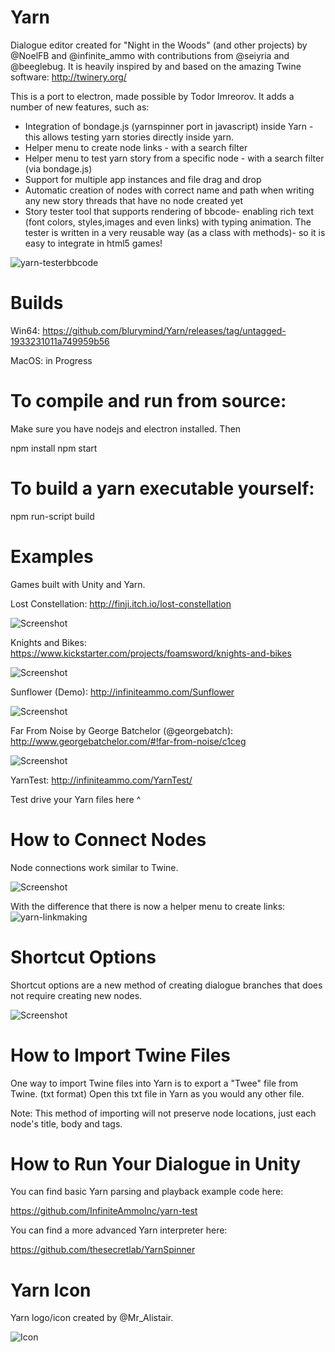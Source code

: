 # Yarn

Dialogue editor created for "Night in the Woods" (and other projects) by @NoelFB and @infinite_ammo with contributions from @seiyria and @beeglebug. It is heavily inspired by and based on the amazing Twine software: http://twinery.org/

This is a port to electron, made possible by Todor Imreorov. It adds a number of new features, such as:
- Integration of bondage.js (yarnspinner port in javascript) inside Yarn - this allows testing yarn stories directly inside yarn.
- Helper menu to create node links - with a search filter
- Helper menu to test yarn story from a specific node - with a search filter (via bondage.js)
- Support for multiple app instances and file drag and drop
- Automatic creation of nodes with correct name and path when writing any new story threads that have no node created yet
- Story tester tool that supports rendering of bbcode- enabling rich text (font colors, styles,images and even links) with typing animation. The tester is written in a very reusable way (as a class with methods)- so it is easy to integrate in html5 games!

![yarn-testerbbcode](https://user-images.githubusercontent.com/6495061/41685950-2b8b3580-74da-11e8-89ea-c7d23dea19da.gif)

# Builds

Win64: https://github.com/blurymind/Yarn/releases/tag/untagged-1933231011a749959b56

MacOS: in Progress

# To compile and run from source:
Make sure you have nodejs and electron installed. Then

npm install
npm start

# To build a yarn executable yourself:
npm run-script build

# Examples

Games built with Unity and Yarn.

Lost Constellation: http://finji.itch.io/lost-constellation

![Screenshot](http://infiniteammo.com/Yarn/lost-constellation.jpg)

Knights and Bikes: https://www.kickstarter.com/projects/foamsword/knights-and-bikes

![Screenshot](http://infiniteammo.com/Yarn/knights-and-bikes.jpg)

Sunflower (Demo): http://infiniteammo.com/Sunflower

![Screenshot](http://infiniteammo.com/Yarn/sunflower.jpg)

Far From Noise by George Batchelor (@georgebatch): http://www.georgebatchelor.com/#!far-from-noise/c1ceg

![Screenshot](http://infiniteammo.com/Yarn/far-from-noise.png)

YarnTest: http://infiniteammo.com/YarnTest/

Test drive your Yarn files here ^

# How to Connect Nodes

Node connections work similar to Twine.

![Screenshot](http://infiniteammo.com/Yarn/node-connections.jpg)

With the difference that there is now a helper menu to create links:
![yarn-linkmaking](https://user-images.githubusercontent.com/6495061/41685764-7bf48d1a-74d9-11e8-89bc-b7bae39470f6.gif)

# Shortcut Options

Shortcut options are a new method of creating dialogue branches that does not require creating new nodes.

![Screenshot](http://infiniteammo.com/Yarn/shortcut-options.jpg)

# How to Import Twine Files

One way to import Twine files into Yarn is to export a "Twee" file from Twine. (txt format) Open this txt file in Yarn as you would any other file.

Note: This method of importing will not preserve node locations, just each node's title, body and tags.

# How to Run Your Dialogue in Unity

You can find basic Yarn parsing and playback example code here:

https://github.com/InfiniteAmmoInc/yarn-test

You can find a more advanced Yarn interpreter here: 

https://github.com/thesecretlab/YarnSpinner

# Yarn Icon

Yarn logo/icon created by @Mr_Alistair.

![Icon](http://infiniteammo.com/Yarn/yarn-icon.png)
